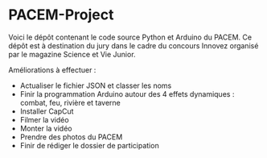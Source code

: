 # PACEM-Project
Voici le dépôt contenant le code source Python et Arduino du PACEM.
Ce dépôt est à destination du jury dans le cadre du concours Innovez organisé par le magazine Science et Vie Junior.


Améliorations à effectuer :
- Actualiser le fichier JSON et classer les noms
- Finir la programmation Arduino autour des 4 effets dynamiques : combat, feu, rivière et taverne
- Installer CapCut
- Filmer la vidéo
- Monter la vidéo
- Prendre des photos du PACEM
- Finir de rédiger le dossier de participation
